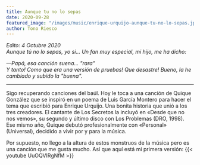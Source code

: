 ```yaml
---
title: Aunque tu no lo sepas
date: 2020-09-28
featured_image: "/images/music/enrique-urquijo-aunque-tu-no-lo-sepas.jpg"
author: Tono Riesco
---
```



_Edito: 4 Octubre 2020_  
_Aunque tú no lo sepas, yo si... Un fan muy especial, mi hijo, me ha dicho:_

_––Papá, esa canción suena... "rara"_  
_Y tanto! Como que era una versión de pruebas! Que desastre! Bueno, la he cambiado y subido la "buena"._

* * *

Sigo recuperando canciones del baúl. Hoy le toca a una canción de Quique González que se inspiró en un poema de Luis García Montero para hacer el tema que escribió para Enrique Urquijo. Una bonita historia que unió a los tres creadores. El cantante de Los Secretos la incluyó en «Desde que no nos vemos», su segundo y último disco con Los Problemas (DRO, 1998). Ese mismo año, Quique debutó profesionalmente con «Personal» (Universal), decidido a vivir por y para la música.

Por supuesto, no llego a la altura de estos monstruos de la música pero es una canción que me gusta mucho. Así que aquí está mi primera versión:
{{< youtube UuOQVIRgNfM >}}
